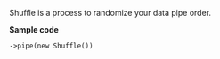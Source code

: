 Shuffle is a process to randomize your data pipe order.


__Sample code__

```
->pipe(new Shuffle())
```
